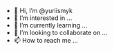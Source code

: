 - 👋 Hi, I’m @yuriismyk
- 👀 I’m interested in ...
- 🌱 I’m currently learning ...
- 💞️ I’m looking to collaborate on ...
- 📫 How to reach me ...

<!---
yuriismyk/yuriismyk is a ✨ special ✨ repository because its `README.md` (this file) appears on your GitHub profile.
You can click the Preview link to take a look at your changes.
--->
